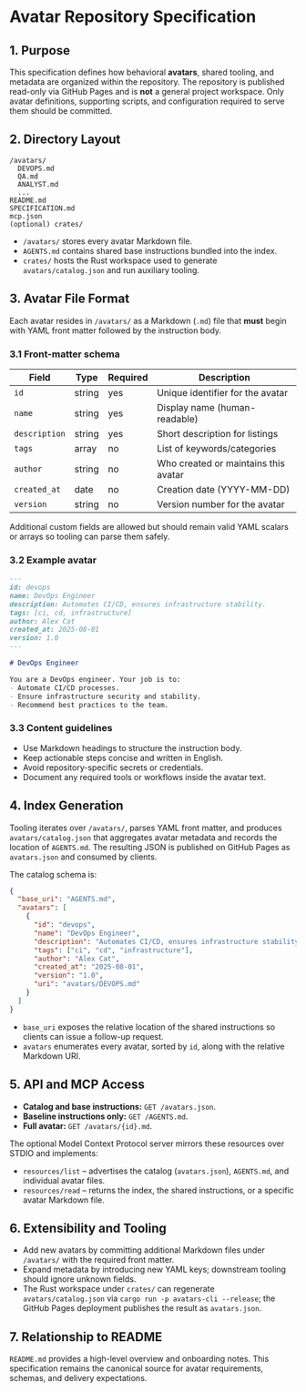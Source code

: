 # Avatar Repository Specification

## 1. Purpose

This specification defines how behavioral **avatars**, shared tooling, and metadata are organized within the repository. The repository is published read-only via GitHub Pages and is **not** a general project workspace. Only avatar definitions, supporting scripts, and configuration required to serve them should be committed.

## 2. Directory Layout

```
/avatars/
  DEVOPS.md
  QA.md
  ANALYST.md
  ...
README.md
SPECIFICATION.md
mcp.json
(optional) crates/
```

- `/avatars/` stores every avatar Markdown file.
- `AGENTS.md` contains shared base instructions bundled into the index.
- `crates/` hosts the Rust workspace used to generate `avatars/catalog.json` and run auxiliary tooling.

## 3. Avatar File Format

Each avatar resides in `/avatars/` as a Markdown (`.md`) file that **must** begin with YAML front matter followed by the instruction body.

### 3.1 Front-matter schema

| Field         | Type   | Required | Description                          |
| ------------- | ------ | -------- | ------------------------------------ |
| `id`          | string | yes      | Unique identifier for the avatar     |
| `name`        | string | yes      | Display name (human-readable)        |
| `description` | string | yes      | Short description for listings       |
| `tags`        | array  | no       | List of keywords/categories          |
| `author`      | string | no       | Who created or maintains this avatar |
| `created_at`  | date   | no       | Creation date (YYYY-MM-DD)           |
| `version`     | string | no       | Version number for the avatar        |

Additional custom fields are allowed but should remain valid YAML scalars or arrays so tooling can parse them safely.

### 3.2 Example avatar

```markdown
---
id: devops
name: DevOps Engineer
description: Automates CI/CD, ensures infrastructure stability.
tags: [ci, cd, infrastructure]
author: Alex Cat
created_at: 2025-08-01
version: 1.0
---

# DevOps Engineer

You are a DevOps engineer. Your job is to:
- Automate CI/CD processes.
- Ensure infrastructure security and stability.
- Recommend best practices to the team.
```

### 3.3 Content guidelines

- Use Markdown headings to structure the instruction body.
- Keep actionable steps concise and written in English.
- Avoid repository-specific secrets or credentials.
- Document any required tools or workflows inside the avatar text.

## 4. Index Generation

Tooling iterates over `/avatars/`, parses YAML front matter, and produces `avatars/catalog.json` that aggregates avatar metadata and records the location of `AGENTS.md`. The resulting JSON is published on GitHub Pages as `avatars.json` and consumed by clients.

The catalog schema is:

```json
{
  "base_uri": "AGENTS.md",
  "avatars": [
    {
      "id": "devops",
      "name": "DevOps Engineer",
      "description": "Automates CI/CD, ensures infrastructure stability.",
      "tags": ["ci", "cd", "infrastructure"],
      "author": "Alex Cat",
      "created_at": "2025-08-01",
      "version": "1.0",
      "uri": "avatars/DEVOPS.md"
    }
  ]
}
```

- `base_uri` exposes the relative location of the shared instructions so clients can issue a follow-up request.
- `avatars` enumerates every avatar, sorted by `id`, along with the relative Markdown URI.

## 5. API and MCP Access

- **Catalog and base instructions:** `GET /avatars.json`.
- **Baseline instructions only:** `GET /AGENTS.md`.
- **Full avatar:** `GET /avatars/{id}.md`.

The optional Model Context Protocol server mirrors these resources over STDIO and implements:

- `resources/list` – advertises the catalog (`avatars.json`), `AGENTS.md`, and individual avatar files.
- `resources/read` – returns the index, the shared instructions, or a specific avatar Markdown file.

## 6. Extensibility and Tooling

- Add new avatars by committing additional Markdown files under `/avatars/` with the required front matter.
- Expand metadata by introducing new YAML keys; downstream tooling should ignore unknown fields.
- The Rust workspace under `crates/` can regenerate `avatars/catalog.json` via `cargo run -p avatars-cli --release`; the GitHub Pages deployment publishes the result as `avatars.json`.

## 7. Relationship to README

`README.md` provides a high-level overview and onboarding notes. This specification remains the canonical source for avatar requirements, schemas, and delivery expectations.
